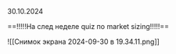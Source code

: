 30.10.2024

==!!!!!На след неделе quiz по market sizing!!!!!==

![[Снимок экрана 2024-09-30 в 19.34.11.png]]
